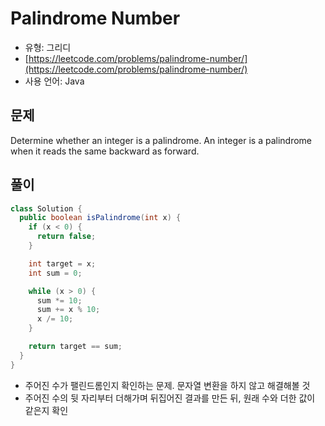 Palindrome Number
========

- 유형: 그리디
- [https://leetcode.com/problems/palindrome-number/](https://leetcode.com/problems/palindrome-number/)
- 사용 언어: Java


## 문제

Determine whether an integer is a palindrome. An integer is a palindrome when it reads the same backward as forward.


## 풀이

```java
class Solution {
  public boolean isPalindrome(int x) {
    if (x < 0) {
      return false;
    }

    int target = x;
    int sum = 0;

    while (x > 0) {
      sum *= 10;
      sum += x % 10;
      x /= 10;
    }

    return target == sum;
  }
}
```

- 주어진 수가 팰린드롬인지 확인하는 문제. 문자열 변환을 하지 않고 해결해볼 것
- 주어진 수의 뒷 자리부터 더해가며 뒤집어진 결과를 만든 뒤, 원래 수와 더한 값이 같은지 확인
